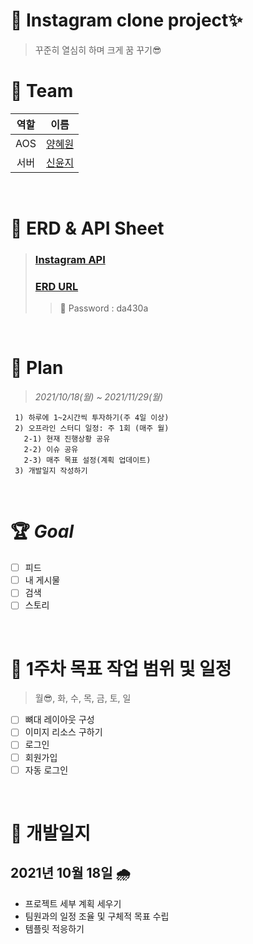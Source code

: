 # 📌 Instagram clone project✨
> 꾸준히 열심히 하며 크게 꿈 꾸기😎

# 📌 Team
| 역할 | 이름 | 
| :---: | :----: |
| AOS | [양혜원](https://github.com/hhyewon) | 
| 서버 | [신윤지](https://github.com/KSYoonji) |

<br />

# 📌 ERD & API Sheet    
> ### [Instagram API](https://docs.google.com/spreadsheets/d/1Zj9YN4jroKDGlW3W5ODteqsv8G1qOXWY/edit#gid=990061567)     
> ### [ERD URL](https://aquerytool.com/aquerymain/index/?rurl=73a176e1-bc7c-4a04-8531-d5aa169be98b&)     
>> 🔑 Password : da430a

<br />

# 📌 Plan
> _2021/10/18(월) ~ 2021/11/29(월)_     
````
 1) 하루에 1~2시간씩 투자하기(주 4일 이상)    
 2) 오프라인 스터디 일정: 주 1회 (매주 월)    
   2-1) 현재 진행상황 공유
   2-2) 이슈 공유
   2-3) 매주 목표 설정(계획 업데이트)
 3) 개발일지 작성하기
````
<br />

# 🏆 _Goal_
- [ ] 피드
- [ ] 내 게시물
- [ ] 검색
- [ ] 스토리 
<br />


# 📌 1주차 목표 작업 범위 및 일정
> 월😎, 화, 수, 목, 금, 토, 일
- [ ] 뼈대 레이아웃 구성
- [ ] 이미지 리소스 구하기
- [ ] 로그인
- [ ] 회원가입
- [ ] 자동 로그인 
<br />

# 📌 개발일지
## 2021년 10월 18일 🌧
- 프로젝트 세부 계획 세우기
- 팀원과의 일정 조율 및 구체적 목표 수립
- 템플릿 적응하기

